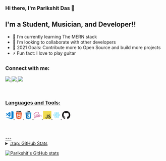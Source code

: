 ### Hi there, I'm Parikshit Das 👋


## I'm a Student, Musician, and Developer!!

- 🌱 I’m currently learning The MERN stack 
- 👯 I’m looking to collaborate with other developers
- 🥅 2021 Goals: Contribute more to Open Source and build more projects
- ⚡ Fun fact: I love to play guitar 


### Connect with me:

<p align='left'>
	<a href="https://www.instagram.com/parikshitdas10/"><img height="26" src="https://upload.wikimedia.org/wikipedia/commons/thumb/a/a5/Instagram_icon.png/600px-Instagram_icon.png">
	<a href="https://www.linkedin.com/in/parikshit-das-3b5b381b5/"><img height="26" src="https://image.flaticon.com/icons/png/512/174/174857.png">
	<a href="https://www.facebook.com/parikshit.das.7127/"><img height="26" src="https://www.iconfinder.com/data/icons/logotypes/32/square-facebook-512.png"> 
</p>

<br />

### Languages and Tools:

<p align='left'>
  <a href=""><img height="26" src="https://raw.githubusercontent.com/github/explore/80688e429a7d4ef2fca1e82350fe8e3517d3494d/topics/visual-studio-code/visual-studio-code.png"">
  <a href=""><img height="26" src="https://raw.githubusercontent.com/github/explore/80688e429a7d4ef2fca1e82350fe8e3517d3494d/topics/html/html.png">
  <a href=""><img height="26" src="https://raw.githubusercontent.com/github/explore/80688e429a7d4ef2fca1e82350fe8e3517d3494d/topics/css/css.png">
  <a href=""><img height="26" src="https://raw.githubusercontent.com/github/explore/80688e429a7d4ef2fca1e82350fe8e3517d3494d/topics/sass/sass.png">
  <a href=""><img height="26" src="https://raw.githubusercontent.com/github/explore/80688e429a7d4ef2fca1e82350fe8e3517d3494d/topics/javascript/javascript.png">
  <a href=""><img height="26" src="https://raw.githubusercontent.com/github/explore/80688e429a7d4ef2fca1e82350fe8e3517d3494d/topics/react/react.png">
  <a href=""><img height="26" src="https://raw.githubusercontent.com/github/explore/78df643247d429f6cc873026c0622819ad797942/topics/github/github.png">
</p>  

<br />
<br />
---


<details>
  <summary>:zap: GitHub Stats</summary>
</details>


[![Parikshit's GitHub stats](https://github-readme-stats.vercel.app/api?username=parikshitdas10)](https://github.com/parikshitdas10/github-readme-stats)
